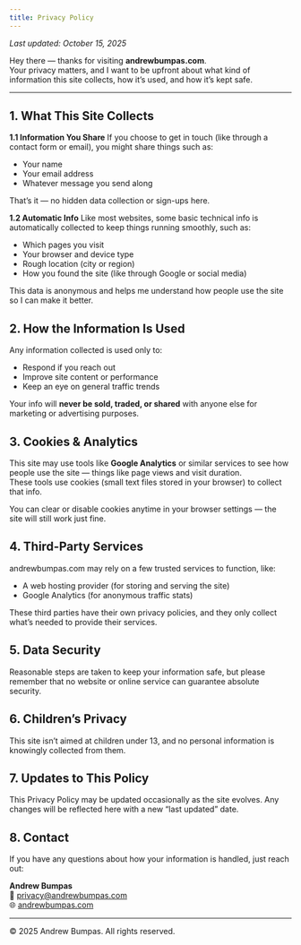 ```yaml
---
title: Privacy Policy
---
```


_Last updated: October 15, 2025_

Hey there — thanks for visiting **andrewbumpas.com**.  
Your privacy matters, and I want to be upfront about what kind of information this site collects, how it’s used, and how it’s kept safe.

---

## 1. What This Site Collects

**1.1 Information You Share**
If you choose to get in touch (like through a contact form or email), you might share things such as:
- Your name  
- Your email address  
- Whatever message you send along  

That’s it — no hidden data collection or sign-ups here.

**1.2 Automatic Info**
Like most websites, some basic technical info is automatically collected to keep things running smoothly, such as:
- Which pages you visit  
- Your browser and device type  
- Rough location (city or region)  
- How you found the site (like through Google or social media)  

This data is anonymous and helps me understand how people use the site so I can make it better.

## 2. How the Information Is Used

Any information collected is used only to:
- Respond if you reach out  
- Improve site content or performance  
- Keep an eye on general traffic trends  

Your info will **never be sold, traded, or shared** with anyone else for marketing or advertising purposes.  

## 3. Cookies & Analytics

This site may use tools like **Google Analytics** or similar services to see how people use the site — things like page views and visit duration.  
These tools use cookies (small text files stored in your browser) to collect that info.  

You can clear or disable cookies anytime in your browser settings — the site will still work just fine.

## 4. Third-Party Services

andrewbumpas.com may rely on a few trusted services to function, like:
- A web hosting provider (for storing and serving the site)  
- Google Analytics (for anonymous traffic stats)  

These third parties have their own privacy policies, and they only collect what’s needed to provide their services.

## 5. Data Security

Reasonable steps are taken to keep your information safe, but please remember that no website or online service can guarantee absolute security.

## 6. Children’s Privacy

This site isn’t aimed at children under 13, and no personal information is knowingly collected from them.

## 7. Updates to This Policy

This Privacy Policy may be updated occasionally as the site evolves. Any changes will be reflected here with a new “last updated” date.

## 8. Contact

If you have any questions about how your information is handled, just reach out:

**Andrew Bumpas**  
📧 [privacy@andrewbumpas.com](mailto:bumpas@andrewbumpas.com)  
🌐 [andrewbumpas.com](https://andrewbumpas.com)

---

© 2025 Andrew Bumpas. All rights reserved.
